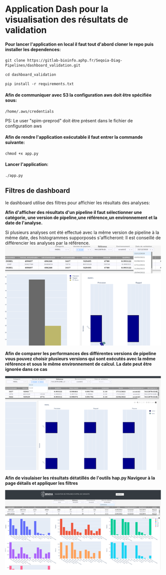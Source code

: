 # Application Dash pour la visualisation des résultats de validation

#### Pour lancer l'application en local il faut tout d'abord cloner le repo puis installer les dependences:
```
git clone https://gitlab-bioinfo.aphp.fr/Seqoia-Diag-Pipelines/dashboard_validation.git
```
```
cd dashboard_validation
```

```
pip install -r requirements.txt
```
#### Afin de communiquer avec S3 la configuration aws doit être spécifiée sous:
```
/home/.aws/credentials
```
PS: Le user "spim-preprod" doit être présent dans le fichier de configuration aws

#### Afin de rendre l'application exécutable il faut entrer la commande suivante:
```
chmod +x app.py
```
#### Lancer l'application:
```
./app.py
```
## Filtres de dashboard

le dashboard utilise des filtres pour affichier les résultats des analyses:


**Afin d'afficher des résultats d'un pipeline il faut sélectionner une catégorie, une version de pipeline,une référence,un environnement et la date de l'analyse.**


Si plusieurs analyses ont été effectué avec la même version de pipeline à la même date, des histogrammes supporposés s'afficheront: Il est conseillé de différencier les analyses par la référence.
![capture!](/captures/1.png "Metrics d'une analyse")


**Afin de comparer les performances des différentes versions de pipeline vous pouvez choisir plusieurs versions qui sont exécutés avec la même référence et sous le même environnement de calcul. La date peut être ignorée dans ce cas**


![capture2!](/captures/2.png "Comparaison pipelines")


**Afin de visulaiser les résultats détatillés de l'outils hap.py Navigeur à la page détails et appliquer les filtres**


![capture3!](/captures/3.png "details")
